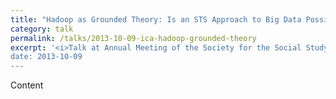 ```yaml
---
title: "Hadoop as Grounded Theory: Is an STS Approach to Big Data Possible?  the 2013 Annual Meeting of the Society for the Social Study of Science 4S"
category: talk
permalink: /talks/2013-10-09-ica-hadoop-grounded-theory
excerpt: '<i>Talk at Annual Meeting of the Society for the Social Study of Science (4S), 2013-10-09</i><br/>
date: 2013-10-09
---
```


Content
